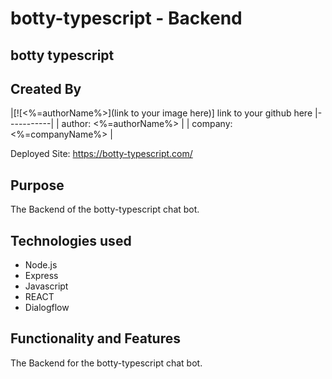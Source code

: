 # botty-typescript - Backend
## botty typescript

## Created By
|[![<%=authorName%>](link to your image here)]
link to your github here
|-----------|
| author: <%=authorName%> | 
| company: <%=companyName%> | 

Deployed Site: https://botty-typescript.com/

## Purpose 

The Backend of the botty-typescript chat bot.

## Technologies used

* Node.js
* Express
* Javascript 
* REACT
* Dialogflow


## Functionality and Features

The Backend for the botty-typescript chat bot.
